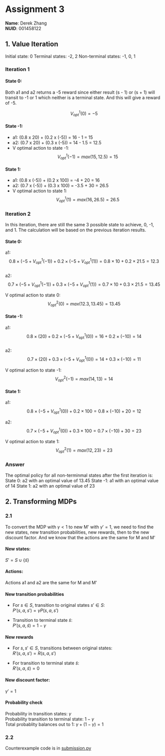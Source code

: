 # Assignment 3

**Name**: Derek Zhang  
**NUID**: 001458122

## 1. Value Iteration
Initial state: 0
Terminal states: -2, 2
Non-terminal states: -1, 0, 1

### Iteration 1
#### State 0:
Both a1 and a2 returns a -5 reward since either result (s - 1) or (s + 1) will transit to -1 or 1 which neither is a terminal state. And this will give a reward of -5.

$$V^1_{opt}(0) = -5$$ 

#### State -1:
- a1: (0.8 x 20) + (0.2 x (-5)) = 16 - 1 = 15
- a2: (0.7 x 20) + (0.3 x (-5)) = 14 - 1.5 = 12.5
- V optimal action to state -1:
$$V^1_{opt}(-1) = max(15, 12.5) = 15$$

#### State 1:
- a1: (0.8 x (-5)) + (0.2 x 100) = -4 + 20 = 16
- a2: (0.7 x (-5)) + (0.3 x 100) = -3.5 + 30 = 26.5
- V optimal action to state 1:
$$V^1_{opt}(1) = max(16, 26.5) = 26.5$$

### Iteration 2
In this iteration, there are still the same 3 possible state to achieve, 0, -1, and 1. The calculation will be based on the previous iteration results.

#### State 0:
a1:
$$0.8 \times (-5 + V^1_{{opt}}(-1)) + 0.2 \times (-5 + V^1_{{opt}}(1)) = 0.8 \times 10 + 0.2 \times 21.5 = 12.3$$  
a2:
$$0.7 \times (-5 + V^1_{{opt}}(-1)) + 0.3 \times (-5 + V^1_{{opt}}(1)) = 0.7 \times 10 + 0.3 \times 21.5 = 13.45$$   

V optimal action to state 0:
$$V^2_{opt}(0) = max(12.3, 13.45) = 13.45$$

#### State -1:
a1:
$$0.8 \times (20) + 0.2 \times (-5 + V^1_{\text{opt}}(0)) = 16 + 0.2 \times (-10) = 14$$  
a2:
$$0.7 \times (20) + 0.3 \times (-5 + V^1_{\text{opt}}(0)) = 14 + 0.3 \times (-10) = 11$$  

V optimal action to state -1:
$$V^2_{opt}(-1) = max(14, 13) = 14$$

#### State 1:
a1:
$$0.8 \times (-5 + V^1_{opt}(0)) + 0.2 \times 100 = 0.8 \times (-10) + 20 = 12 $$

a2:
$$0.7 \times (-5 + V^1_{opt}(0)) + 0.3 \times 100 = 0.7 \times (-10) + 30 = 23$$

V optimal action to state 1:
$$V^2_{opt}(1) = max(12, 23) = 23$$

### Answer
The optimal policy for all non-terminmal states after the first iteration is:
State 0: a2 with an optimal value of 13.45
State -1: a1 with an optimal value of 14
State 1: a2 with an optimal value of 23



## 2. Transforming MDPs
### 2.1 
To convert the MDP with $\gamma < 1$ to new M' with $\gamma' = 1$, we need to find the new states, new transition probabilities, new rewards, then to the new discount factor. And we know that the actions are the same for M and M'

#### New states:
$S' = S \cup {\{\tilde s}\}$
#### Actions:
Actions a1 and a2 are the same for M and M'  

#### New transition probabilities
- For $s \in S$, transition to original states $s' \in S$:  
$P'(s, a, s') = \gamma P(s, a, s')$  

- Transition to terminal state $\tilde{s}$:  
$P' (s, a, \tilde s) = 1 - \gamma$

#### New rewards
- For $s, s' \in S$, transitions between original states:  
$R'(s, a, s') = R(s, a, s')$  

- For transition to terminal state $\tilde{s}$:  
$R'(s, a, \tilde s) = 0$

#### New discount factor:
$\gamma ' = 1$

#### Probability check
Probability in transition states: $\gamma$  
Probability transition to terminal state: $1 - \gamma$  
Total probablity balances out to 1: $\gamma + (1 - \gamma) = 1$

### 2.2 
Counterexample code is in [submission.py](../Assignment%202/Starter%20Code/submission.py)